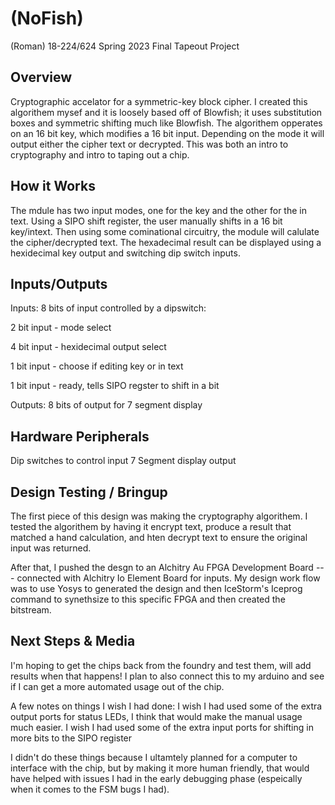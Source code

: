 # (NoFish)

(Roman)
18-224/624 Spring 2023 Final Tapeout Project

## Overview
Cryptographic accelator for a symmetric-key block cipher. I created this algorithem mysef and it is loosely based off of Blowfish; it uses substitution boxes and symmetric shifting much like Blowfish. The algorithem opperates on an 16 bit key, which modifies a 16 bit input. Depending on the mode it will output either the cipher text or decrypted. This was both an intro to cryptography and intro to taping out a chip. 

## How it Works
The mdule has two input modes, one for the key and the other for the in text.
Using a SIPO shift register, the user manually shifts in a 16 bit key/intext.
Then using some cominational circuitry, the module will calulate the cipher/decrypted text.
The hexadecimal result can be displayed using a hexidecimal key output and switching dip switch inputs.


## Inputs/Outputs
Inputs:
8 bits of input controlled by a dipswitch:

2 bit input - mode select

4 bit input - hexidecimal output select

1 bit input - choose if editing key or in text

1 bit input - ready, tells SIPO regster to shift in a bit 


Outputs:
8 bits of output for 7 segment display 

## Hardware Peripherals
Dip switches to control input
7 Segment display output 

## Design Testing / Bringup
The first piece of this design was making the cryptography algorithem. I tested the algorithem by having it encrypt text, produce a result that matched a hand calculation, and hten decrypt text to ensure the original input was returned. 

After that, I pushed the desgn to an Alchitry Au FPGA Development Board --- connected with Alchitry Io Element Board for inputs. My design work flow was to use Yosys to generated the design and then IceStorm's Iceprog command to synethsize to this specific FPGA and then created the bitstream. 

## Next Steps & Media
I'm hoping to get the chips back from the foundry and test them, will add results when that happens! I plan to also connect this to my arduino and see if I can get a more automated usage out of the chip. 

A few notes on things I wish I had done:
  I wish I had used some of the extra output ports for status LEDs, I think that would make the manual usage much easier.
  I wish I had used some of the extra input ports for shifting in more bits to the SIPO register 
  
I didn't do these things because I ultamtely planned for a computer to interface with the chip, but by making it more human friendly, that would have helped with issues I had in the early debugging phase (espeically when it comes to the FSM bugs I had). 
